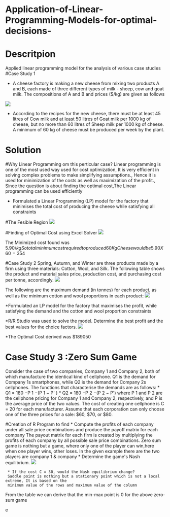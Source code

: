 # Application-of-Linear-Programming-Models-for-optimal-decisions-
# Descritpion 
Applied linear programming model for the analysis of various case studies
#Case Study 1 
* A cheese factory is making a new cheese from mixing two products A and B, each made of
 three different types of milk - sheep, cow and goat milk.  The  compositions  of  A  and  B
 and prices ($/kg) are given as follows 
 <img src='https://github.com/Hrishikesh0512/Images/blob/main/7.png'>
 
* According to the recipes for the new cheese, there must be at least 45 litres of Cow milk and at least 50 litres of Goat milk per 1000 kg of cheese, but no more than 60 litres     of Sheep milk per 1000 kg of cheese.
  A minimum of 60 kg of cheese must be produced per week by the plant.
  
 # Solution
 
#Why Linear Programming om this perticular case?
Linear programming is one of the most used way used for cost optimization, It is very efficient in 
solving complex problems to make simplifying assumptions., Hence it is used for minimization of the 
costs as well as maximization of the profit., Since the question is about finding the optimal cost,The 
Linear programming can be used efficiently

 * Formulated a Linear Programming (LP) model for the factory that minimises the total cost of producing the cheese while satisfying all constraints

 #The Fesible Region
  <img src='https://github.com/Hrishikesh0512/Images/blob/main/8.png'>
  
#Finding of Optimal Cost using Excel Solver
<img src='https://github.com/Hrishikesh0512/Images/blob/main/8.png'>

The Minimized cost found was 5.90$/kg So total minimum cost required to produced 60Kg Cheese would be 5.90X60 = 354$

#Case Study 2
Spring, Autumn, and Winter are three products made by a firm using three materials: Cotton, Wool, and Silk. The following table shows the product and material sales price, production cost, and purchasing cost per tonne, accordingly.
<img src='https://github.com/Hrishikesh0512/Images/blob/main/10.png'>

The following are the maximum demand (in tonnes) for each product, as well as the minimum cotton and wool proportions in each product:
<img src='https://github.com/Hrishikesh0512/Images/blob/main/11.png'>  
     
     
   
*Formulated an LP model for the factory that maximises the profit, while satisfying the demand and the cotton and wool proportion constraints
 
*R/R Studio was used to solve the model. Determine the best profit and the best values for the choice factors.
 <img src='https://github.com/Hrishikesh0512/Images/blob/main/13.png'>  
 
*The Optimal Cost derived was $189050
     
     

 # Case Study 3 :Zero Sum Game
 Consider the case of two companies, Company 1 and Company 2, both of which manufacture the identical kind of cellphone. Q1 is the demand for Company 1s smartphones, while Q2 is the demand for Company 2s cellphones. The functions that characterise the demands are as follows:
     * Q1 = 180 −P 1 −(P 1 −  ̄P' ) 
     * Q2 = 180 −P 2 −(P 2 −  ̄P')
where P 1 and P 2 are the cellphone pricing for Company 1 and Company 2, respectively, and P is the average price of the two values. The cost of creating one cellphone is C = 20 for each manufacturer. Assume that each corporation can only choose one of the three prices for a sale: $60, $70, or $80.

#Creation of R Program to find
     * Compute the profits of each company under all sale price combinations and produce
       the payoff matrix for each company
     The payout matrix for each firm is created by multiplying the profits of each company by all possible sale price combinations.
     Zero sum game is nothing but a game, where only one of the player can win,here when one player 
     wins, other loses. In the given example there are the two players are company 1 & company 
     * Determine the game's Nash equilibrium.
      <img src='https://github.com/Hrishikesh0512/Images/blob/main/14.png'> 
      
     * If the cost C = 30, would the Nash equilibrium change?
     Saddle point is nothing but a stationary point which is not a local extreme, It is based on the 
     minimum value of the rows and maximum value of the column
From the table we can derive that the min-max point is 0 for the above zero-sum game

  
     
e

     
     
